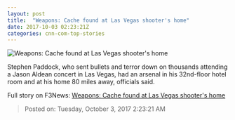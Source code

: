 ```yaml
---
layout: post
title:  "Weapons: Cache found at Las Vegas shooter's home"
date: 2017-10-03 02:23:21Z
categories: cnn-com-top-stories
---
```


![Weapons: Cache found at Las Vegas shooter's home](http://i2.cdn.cnn.com/cnnnext/dam/assets/171002192153-las-vegas-shooting-festival-super-tease.jpg)

Stephen Paddock, who sent bullets and terror down on thousands attending a Jason Aldean concert in Las Vegas, had an arsenal in his 32nd-floor hotel room and at his home 80 miles away, officials said.


Full story on F3News: [Weapons: Cache found at Las Vegas shooter's home](http://www.f3nws.com/n/Ex2SQJ)

> Posted on: Tuesday, October 3, 2017 2:23:21 AM
